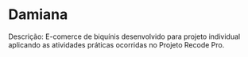 # Damiana
Descrição: E-comerce de biquínis desenvolvido para projeto individual aplicando as atividades práticas ocorridas no Projeto Recode Pro.
